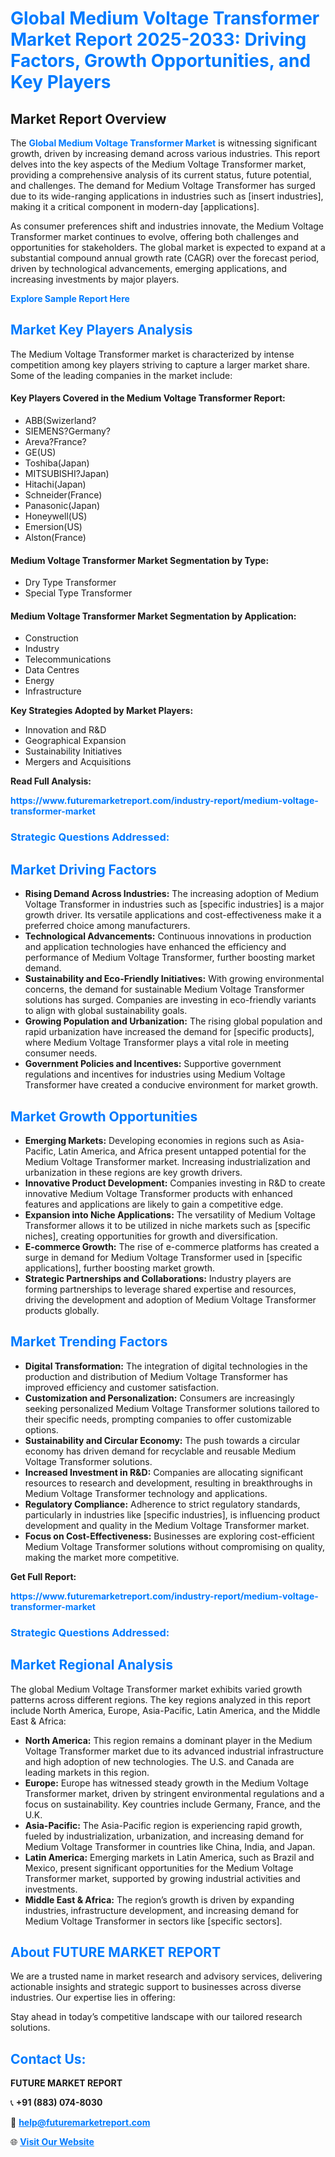 <h1 style="color: #007BFF;">Global Medium Voltage Transformer Market Report 2025-2033: Driving Factors, Growth Opportunities, and Key Players</h1>

<section id="overview">
<h2>Market Report Overview</h2>
<p>The <a href="https://www.futuremarketreport.com/industry-report/medium-voltage-transformer-market" style="color: #007BFF; text-decoration: none;"><strong>Global Medium Voltage Transformer Market</strong></a> is witnessing significant growth, driven by increasing demand across various industries. This report delves into the key aspects of the Medium Voltage Transformer market, providing a comprehensive analysis of its current status, future potential, and challenges. The demand for Medium Voltage Transformer has surged due to its wide-ranging applications in industries such as [insert industries], making it a critical component in modern-day [applications].</p>
<p>As consumer preferences shift and industries innovate, the Medium Voltage Transformer market continues to evolve, offering both challenges and opportunities for stakeholders. The global market is expected to expand at a substantial compound annual growth rate (CAGR) over the forecast period, driven by technological advancements, emerging applications, and increasing investments by major players.</p>
</section>

<section id="overview">
<p><a href="https://www.futuremarketreport.com/request-sample/reportId=102960" style="color: #007BFF; text-decoration: none;"><strong>Explore Sample Report Here</strong></a></p>
</section>

<section id="key-players">
<h2 style="color: #007BFF;">Market Key Players Analysis</h2>
<p>The Medium Voltage Transformer market is characterized by intense competition among key players striving to capture a larger market share. Some of the leading companies in the market include:</p>
<h4>Key Players Covered in the Medium Voltage Transformer Report:</h4>
<ul><li>ABB(Swizerland?</li><li>SIEMENS?Germany?</li><li>Areva?France?</li><li>GE(US)</li><li>Toshiba(Japan)</li><li>MITSUBISHI?Japan)</li><li>Hitachi(Japan)</li><li>Schneider(France)</li><li>Panasonic(Japan)</li><li>Honeywell(US)</li><li>Emersion(US)</li><li>Alston(France)</li></ul>
<h4>Medium Voltage Transformer Market Segmentation by Type:</h4>
<ul><li>Dry Type Transformer</li><li>Special Type Transformer</li></ul>

<h4>Medium Voltage Transformer Market Segmentation by Application:</h4>
<ul><li>Construction</li><li>Industry</li><li>Telecommunications</li><li>Data Centres</li><li>Energy</li><li>Infrastructure</li></ul>
<p><strong>Key Strategies Adopted by Market Players:</strong></p>
<ul>
<li>Innovation and R&D</li>
<li>Geographical Expansion</li>
<li>Sustainability Initiatives</li>
<li>Mergers and Acquisitions</li>
</ul>
</section>

<section>
<p><strong>Read Full Analysis: </strong></p><a href="https://www.futuremarketreport.com/industry-report/medium-voltage-transformer-market" style="color: #007BFF; text-decoration: none;"><strong>https://www.futuremarketreport.com/industry-report/medium-voltage-transformer-market</strong></a>
<h3 style="color: #007BFF;">Strategic Questions Addressed:</h3>
</section>

<section id="driving-factors">
<h2 style="color: #007BFF;">Market Driving Factors</h2>
<ul>
<li><strong>Rising Demand Across Industries:</strong> The increasing adoption of Medium Voltage Transformer in industries such as [specific industries] is a major growth driver. Its versatile applications and cost-effectiveness make it a preferred choice among manufacturers.</li>
<li><strong>Technological Advancements:</strong> Continuous innovations in production and application technologies have enhanced the efficiency and performance of Medium Voltage Transformer, further boosting market demand.</li>
<li><strong>Sustainability and Eco-Friendly Initiatives:</strong> With growing environmental concerns, the demand for sustainable Medium Voltage Transformer solutions has surged. Companies are investing in eco-friendly variants to align with global sustainability goals.</li>
<li><strong>Growing Population and Urbanization:</strong> The rising global population and rapid urbanization have increased the demand for [specific products], where Medium Voltage Transformer plays a vital role in meeting consumer needs.</li>
<li><strong>Government Policies and Incentives:</strong> Supportive government regulations and incentives for industries using Medium Voltage Transformer have created a conducive environment for market growth.</li>
</ul>
</section>

<section id="growth-opportunities">
<h2 style="color: #007BFF;">Market Growth Opportunities</h2>
<ul>
<li><strong>Emerging Markets:</strong> Developing economies in regions such as Asia-Pacific, Latin America, and Africa present untapped potential for the Medium Voltage Transformer market. Increasing industrialization and urbanization in these regions are key growth drivers.</li>
<li><strong>Innovative Product Development:</strong> Companies investing in R&D to create innovative Medium Voltage Transformer products with enhanced features and applications are likely to gain a competitive edge.</li>
<li><strong>Expansion into Niche Applications:</strong> The versatility of Medium Voltage Transformer allows it to be utilized in niche markets such as [specific niches], creating opportunities for growth and diversification.</li>
<li><strong>E-commerce Growth:</strong> The rise of e-commerce platforms has created a surge in demand for Medium Voltage Transformer used in [specific applications], further boosting market growth.</li>
<li><strong>Strategic Partnerships and Collaborations:</strong> Industry players are forming partnerships to leverage shared expertise and resources, driving the development and adoption of Medium Voltage Transformer products globally.</li>
</ul>
</section>

<section id="trending-factors">
<h2 style="color: #007BFF;">Market Trending Factors</h2>
<ul>
<li><strong>Digital Transformation:</strong> The integration of digital technologies in the production and distribution of Medium Voltage Transformer has improved efficiency and customer satisfaction.</li>
<li><strong>Customization and Personalization:</strong> Consumers are increasingly seeking personalized Medium Voltage Transformer solutions tailored to their specific needs, prompting companies to offer customizable options.</li>
<li><strong>Sustainability and Circular Economy:</strong> The push towards a circular economy has driven demand for recyclable and reusable Medium Voltage Transformer solutions.</li>
<li><strong>Increased Investment in R&D:</strong> Companies are allocating significant resources to research and development, resulting in breakthroughs in Medium Voltage Transformer technology and applications.</li>
<li><strong>Regulatory Compliance:</strong> Adherence to strict regulatory standards, particularly in industries like [specific industries], is influencing product development and quality in the Medium Voltage Transformer market.</li>
<li><strong>Focus on Cost-Effectiveness:</strong> Businesses are exploring cost-efficient Medium Voltage Transformer solutions without compromising on quality, making the market more competitive.</li>
</ul>
</section>

<section>
<p><strong>Get Full Report: </strong></p><a href="https://www.futuremarketreport.com/industry-report/medium-voltage-transformer-market" style="color: #007BFF; text-decoration: none;"><strong>https://www.futuremarketreport.com/industry-report/medium-voltage-transformer-market</strong></a>
<h3 style="color: #007BFF;">Strategic Questions Addressed:</h3>
</section>


<section id="regional-analysis">
<h2 style="color: #007BFF;">Market Regional Analysis</h2>
<p>The global Medium Voltage Transformer market exhibits varied growth patterns across different regions. The key regions analyzed in this report include North America, Europe, Asia-Pacific, Latin America, and the Middle East & Africa:</p>
<ul>
<li><strong>North America:</strong> This region remains a dominant player in the Medium Voltage Transformer market due to its advanced industrial infrastructure and high adoption of new technologies. The U.S. and Canada are leading markets in this region.</li>
<li><strong>Europe:</strong> Europe has witnessed steady growth in the Medium Voltage Transformer market, driven by stringent environmental regulations and a focus on sustainability. Key countries include Germany, France, and the U.K.</li>
<li><strong>Asia-Pacific:</strong> The Asia-Pacific region is experiencing rapid growth, fueled by industrialization, urbanization, and increasing demand for Medium Voltage Transformer in countries like China, India, and Japan.</li>
<li><strong>Latin America:</strong> Emerging markets in Latin America, such as Brazil and Mexico, present significant opportunities for the Medium Voltage Transformer market, supported by growing industrial activities and investments.</li>
<li><strong>Middle East & Africa:</strong> The region’s growth is driven by expanding industries, infrastructure development, and increasing demand for Medium Voltage Transformer in sectors like [specific sectors].</li>
</ul>
</section>

<footer>
<h2 style="color: #007BFF;">About FUTURE MARKET REPORT</h2>
<p>We are a trusted name in market research and advisory services, delivering actionable insights and strategic support to businesses across diverse industries. Our expertise lies in offering:</p>

<p>Stay ahead in today’s competitive landscape with our tailored research solutions.</p>

<h2 style="color: #007BFF;">Contact Us:</h2>
<p><strong>FUTURE MARKET REPORT</strong></p>
<p>📞 <strong>+91 (883) 074-8030</strong></p>
<p>📧 <strong><a href="mailto:help@futuremarketreport.com" style="color: #007BFF;">help@futuremarketreport.com</a></strong></p>
<p>🌐 <strong><a href="https://www.futuremarketreport.com/" style="color: #007BFF;">Visit Our Website</a></strong></p>
</footer>